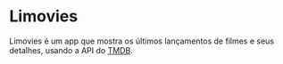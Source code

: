 # Limovies

Limovies é um app que mostra os últimos lançamentos de filmes e seus detalhes, usando a API do [TMDB](https://www.themoviedb.org/).
